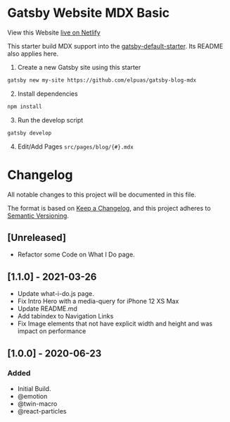 # Gatsby Website MDX Basic

View this Website [live on Netlify](https://elpuas.com/)

This starter build MDX support into the
[gatsby-default-starter](https://github.com/gatsbyjs/gatsby-starter-default). Its
README also applies here.

1. Create a new Gatsby site using this starter

```sh
gatsby new my-site https://github.com/elpuas/gatsby-blog-mdx
```

2. Install dependencies

```sh
npm install
```

3. Run the develop script

```sh
gatsby develop
```

4. Edit/Add Pages  `src/pages/blog/{#}.mdx`

# Changelog
All notable changes to this project will be documented in this file.

The format is based on [Keep a Changelog](https://keepachangelog.com/en/1.0.0/),
and this project adheres to [Semantic Versioning](https://semver.org/spec/v2.0.0.html).

## [Unreleased]
- Refactor some Code on What I Do page.

## [1.1.0] - 2021-03-26

- Update what-i-do.js page.
- Fix Intro Hero with a media-query for iPhone 12 XS Max
- Update README.md
- Add tabindex to Navigation Links
- Fix Image elements that not have explicit width and height and was impact on performance

## [1.0.0] - 2020-06-23
### Added

- Initial Build.
- @emotion
- @twin-macro
- @react-particles


